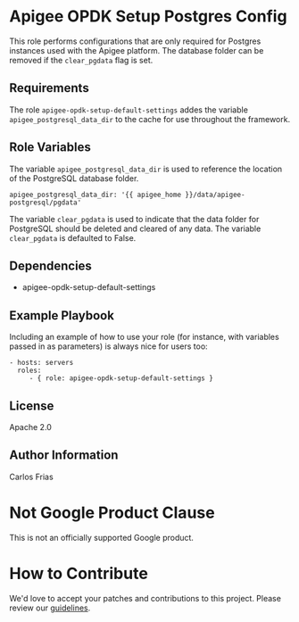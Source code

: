 Apigee OPDK Setup Postgres Config
=========

This role performs configurations that are only required for Postgres instances used with the Apigee platform. The 
database folder can be removed if the `clear_pgdata` flag is set.

Requirements
------------

The role `apigee-opdk-setup-default-settings` addes the variable `apigee_postgresql_data_dir` to the cache for use 
throughout the framework.


Role Variables
--------------

The variable `apigee_postgresql_data_dir` is used to reference the location of the PostgreSQL database folder. 

    apigee_postgresql_data_dir: '{{ apigee_home }}/data/apigee-postgresql/pgdata'

The variable `clear_pgdata` is used to indicate that the data folder for PostgreSQL should be deleted and cleared of 
any data. The variable `clear_pgdata` is defaulted to False.

Dependencies
------------

* apigee-opdk-setup-default-settings

Example Playbook
----------------

Including an example of how to use your role (for instance, with variables passed in as parameters) is always nice for users too:

    - hosts: servers
      roles:
         - { role: apigee-opdk-setup-default-settings }

License
-------

Apache 2.0

Author Information
------------------

Carlos Frias

<!-- BEGIN Google Required Disclaimer -->

# Not Google Product Clause

This is not an officially supported Google product.
<!-- END Google Required Disclaimer -->
<!-- BEGIN Google How To Contribute -->
# How to Contribute

We'd love to accept your patches and contributions to this project. Please review our [guidelines](CONTRIBUTING.md).
<!-- END Google How To Contribute -->
